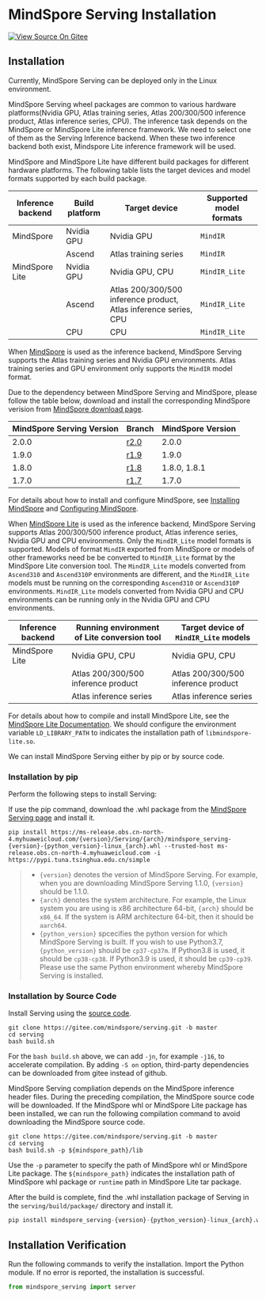 # MindSpore Serving Installation

[![View Source On Gitee](https://mindspore-website.obs.cn-north-4.myhuaweicloud.com/website-images/master/resource/_static/logo_source_en.svg)](https://gitee.com/mindspore/docs/blob/master/docs/serving/docs/source_en/serving_install.md)

## Installation

Currently, MindSpore Serving can be deployed only in the Linux environment.

MindSpore Serving wheel packages are common to various hardware platforms(Nvidia GPU, Atlas training series, Atlas 200/300/500 inference product, Atlas inference series, CPU). The inference task depends on the MindSpore or MindSpore Lite inference framework. We need to select one of them as the Serving Inference backend. When these two inference backend both exist, Mindspore Lite inference framework will be used.

MindSpore and MindSpore Lite have different build packages for different hardware platforms. The following table lists the target devices and model formats supported by each build package.

|Inference backend|Build platform|Target device|Supported model formats|
|---------| --- | --- | -------- |
|MindSpore| Nvidia GPU | Nvidia GPU | `MindIR` |
|  | Ascend | Atlas training series | `MindIR` |
|MindSpore Lite| Nvidia GPU | Nvidia GPU, CPU | `MindIR_Lite` |
|  | Ascend | Atlas 200/300/500 inference product, Atlas inference series, CPU | `MindIR_Lite` |
|  | CPU | CPU | `MindIR_Lite` |

When [MindSpore](https://www.mindspore.cn/) is used as the inference backend, MindSpore Serving supports the Atlas training series and Nvidia GPU environments. Atlas training series and GPU environment only supports the `MindIR` model format.

Due to the dependency between MindSpore Serving and MindSpore, please follow the table below, download and install the corresponding MindSpore verision from [MindSpore download page](https://www.mindspore.cn/versions/en).

| MindSpore Serving Version       |                        Branch                          | MindSpore Version |
| -----------------------------   | ---------------------------------------------------    | ---------------   |
|              2.0.0              | [r2.0](https://gitee.com/mindspore/serving/tree/r2.0/) |       2.0.0       |
|              1.9.0              | [r1.9](https://gitee.com/mindspore/serving/tree/r1.9/) |       1.9.0       |
|              1.8.0              | [r1.8](https://gitee.com/mindspore/serving/tree/r1.8/) |   1.8.0, 1.8.1    |
|              1.7.0              | [r1.7](https://gitee.com/mindspore/serving/tree/r1.7/) |       1.7.0       |

For details about how to install and configure MindSpore, see [Installing MindSpore](https://gitee.com/mindspore/mindspore/blob/master/README.md#installation) and [Configuring MindSpore](https://gitee.com/mindspore/docs/blob/master/install/mindspore_ascend_install_source_en.md#configuring-environment-variables).

When [MindSpore Lite](https://www.mindspore.cn/lite) is used as the inference backend, MindSpore Serving supports Atlas 200/300/500 inference product, Atlas inference series, Nvidia GPU and CPU environments. Only the `MindIR_Lite` model formats is supported. Models of format `MindIR` exported from MindSpore or models of other frameworks need be be converted to `MindIR_Lite` format by the MindSpore Lite conversion tool. The `MindIR_Lite` models converted from `Ascend310` and `Ascend310P` environments are different, and the `MindIR_Lite` models must be running on the corresponding `Ascend310` or `Ascend310P` environments. `MindIR_Lite` models converted from Nvidia GPU and CPU environments can be running only in the Nvidia GPU and CPU environments.

| Inference backend  | Running environment of Lite conversion tool  | Target device of `MindIR_Lite` models |
| -------------- | ---------------- | --------------- |
| MindSpore Lite | Nvidia GPU, CPU  | Nvidia GPU, CPU |
|                | Atlas 200/300/500 inference product       | Atlas 200/300/500 inference product      |
|                | Atlas inference series      | Atlas inference series      |

For details about how to compile and install MindSpore Lite, see the [MindSpore Lite Documentation](https://www.mindspore.cn/lite/docs/en/master/index.html).
We should configure the environment variable `LD_LIBRARY_PATH` to indicates the installation path of `libmindspore-lite.so`.

We can install MindSpore Serving either by pip or by source code.

### Installation by pip

Perform the following steps to install Serving:

If use the pip command, download the .whl package from the [MindSpore Serving page](https://www.mindspore.cn/versions/en) and install it.

```shell
pip install https://ms-release.obs.cn-north-4.myhuaweicloud.com/{version}/Serving/{arch}/mindspore_serving-{version}-{python_version}-linux_{arch}.whl --trusted-host ms-release.obs.cn-north-4.myhuaweicloud.com -i https://pypi.tuna.tsinghua.edu.cn/simple
```

> - `{version}` denotes the version of MindSpore Serving. For example, when you are downloading MindSpore Serving 1.1.0, `{version}` should be 1.1.0.
> - `{arch}` denotes the system architecture. For example, the Linux system you are using is x86 architecture 64-bit, `{arch}` should be `x86_64`. If the system is ARM architecture 64-bit, then it should be `aarch64`.
> - `{python_version}` spcecifies the python version for which MindSpore Serving is built. If you wish to use Python3.7, `{python_version}` should be `cp37-cp37m`. If Python3.8 is used, it should be `cp38-cp38`. If Python3.9 is used, it should be `cp39-cp39`. Please use the same Python environment whereby MindSpore Serving is installed.

### Installation by Source Code

Install Serving using the [source code](https://gitee.com/mindspore/serving).

```shell
git clone https://gitee.com/mindspore/serving.git -b master
cd serving
bash build.sh
```

For the `bash build.sh` above, we can add `-jn`, for example `-j16`, to accelerate compilation. By adding `-S on`
option, third-party dependencies can be downloaded from gitee instead of github.

MindSpore Serving compliation depends on the MindSpore inference header files. During the preceding compilation, the MindSpore source code will be downloaded. If the MindSpore whl or MindSpore Lite package has been installed, we can run the following compilation command to avoid downloading the MindSpore source code.

```shell
git clone https://gitee.com/mindspore/serving.git -b master
cd serving
bash build.sh -p ${mindspore_path}/lib
```

Use the `-p` parameter to specify the path of MindSpore whl or MindSpore Lite package. The `${mindspore_path}` indicates the installation path of MindSpore whl package or `runtime` path in MindSpore Lite tar package.

After the build is complete, find the .whl installation package of Serving in the `serving/build/package/` directory
and install it.

```python
pip install mindspore_serving-{version}-{python_version}-linux_{arch}.whl
```

## Installation Verification

Run the following commands to verify the installation. Import the Python module. If no error is reported, the installation is successful.

```python
from mindspore_serving import server
```
